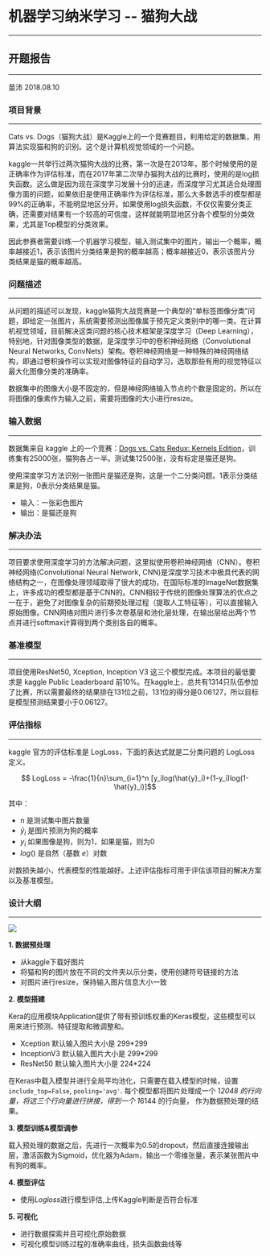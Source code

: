 # 机器学习纳米学习 -- 猫狗大战
---

## 开题报告
---

苗沛 2018.08.10

### 项目背景
---

Cats vs. Dogs（猫狗大战）是Kaggle上的一个竞赛题目，利用给定的数据集，用算法实现猫和狗的识别。这个是计算机视觉领域的一个问题。

kaggle一共举行过两次猫狗大战的比赛，第一次是在2013年，那个时候使用的是正确率作为评估标准，而在2017年第二次举办猫狗大战的比赛时，使用的是log损失函数。这么做是因为现在深度学习发展十分的迅速，而深度学习尤其适合处理图像方面的问题，如果依旧是使用正确率作为评估标准，那么大多数选手的模型都是99%的正确率，不能明显地区分开。如果使用log损失函数，不仅仅需要分类正确，还需要对结果有一个较高的可信度，这样就能明显地区分各个模型的分类效果，尤其是Top模型的分类效果。

因此参赛者需要训练一个机器学习模型，输入测试集中的图片，输出一个概率，概率越接近1，表示该图片分类结果是狗的概率越高；概率越接近0，表示该图片分类结果是猫的概率越高。

### 问题描述
---

从问题的描述可以发现，kaggle猫狗大战竞赛是一个典型的“单标签图像分类”问题，即给定一张图片，系统需要预测出图像属于预先定义类别中的哪一类。在计算机视觉领域，目前解决这类问题的核心技术框架是深度学习（Deep Learning），特别地，针对图像类型的数据，是深度学习中的卷积神经网络（Convolutional Neural Networks, ConvNets）架构。卷积神经网络是一种特殊的神经网络结构，即通过卷积操作可以实现对图像特征的自动学习，选取那些有用的视觉特征以最大化图像分类的准确率。

数据集中的图像大小是不固定的，但是神经网络输入节点的个数是固定的。所以在将图像的像素作为输入之前，需要将图像的大小进行resize。

### 输入数据
---

数据集来自 kaggle 上的一个竞赛：[Dogs vs. Cats Redux: Kernels Edition](https://www.kaggle.com/c/dogs-vs-cats-redux-kernels-edition/data)，训练集有25000张，猫狗各占一半。测试集12500张，没有标定是猫还是狗。

使用深度学习方法识别一张图片是猫还是狗，这是一个二分类问题。1表示分类结果是狗，0表示分类结果是猫。

- 输入：一张彩色图片
- 输出：是猫还是狗

### 解决办法
---

项目要求使用深度学习的方法解决问题，这里拟使用卷积神经网络（CNN）。卷积神经网络(Convolutional Neural Network, CNN)是深度学习技术中极具代表的网络结构之一，在图像处理领域取得了很大的成功，在国际标准的ImageNet数据集上，许多成功的模型都是基于CNN的。CNN相较于传统的图像处理算法的优点之一在于，避免了对图像复杂的前期预处理过程（提取人工特征等），可以直接输入原始图像。CNN网络对图片进行多次卷基层和池化层处理，在输出层给出两个节点并进行softmax计算得到两个类别各自的概率。

### 基准模型
---

项目使用ResNet50, Xception, Inception V3 这三个模型完成。本项目的最低要求是 kaggle Public Leaderboard 前10%。在kaggle上，总共有1314只队伍参加了比赛，所以需要最终的结果排在131位之前，131位的得分是0.06127，所以目标是模型预测结果要小于0.06127。

### 评估指标
---

kaggle 官方的评估标准是 LogLoss，下面的表达式就是二分类问题的 LogLoss 定义。

$$ LogLoss = -\frac{1}{n}\sum_{i=1}^n [y_ilog(\hat{y}_i)+(1-y_i)log(1- \hat{y}_i)]$$

其中：

- n 是测试集中图片数量
- $\hat{y}_i$ 是图片预测为狗的概率
- $y_i$ 如果图像是狗，则为1，如果是猫，则为0
- $log()$ 是自然（基数 $e$）对数

对数损失越小，代表模型的性能越好。上述评估指标可用于评估该项目的解决方案以及基准模型。

### 设计大纲
---

![](Z:\workdir\github\DeepLearning\cat_vs_dog\source\model.png)

**1. 数据预处理**

- 从kaggle下载好图片
- 将猫和狗的图片放在不同的文件夹以示分类，使用创建符号链接的方法
- 对图片进行resize，保持输入图片信息大小一致

**2. 模型搭建**

Kera的应用模块Application提供了带有预训练权重的Keras模型，这些模型可以用来进行预测、特征提取和微调整和。

- Xception 默认输入图片大小是 299*299
- InceptionV3 默认输入图片大小是 299*299
- ResNet50 默认输入图片大小是 224*224

在Keras中载入模型并进行全局平均池化，只需要在载入模型的时候，设置`include_top=False`, `pooling='avg'`. 每个模型都将图片处理成一个 1*2048 的行向量，将这三个行向量进行拼接，得到一个 1*6144 的行向量， 作为数据预处理的结果。

**3. 模型训练&模型调参**

载入预处理的数据之后，先进行一次概率为0.5的dropout，然后直接连接输出层，激活函数为Sigmoid，优化器为Adam，输出一个零维张量，表示某张图片中有狗的概率。

**4. 模型评估**

- 使用$Logloss$进行模型评估,上传Kaggle判断是否符合标准

**5. 可视化**

- 进行数据探索并且可视化原始数据
- 可视化模型训练过程的准确率曲线，损失函数曲线等